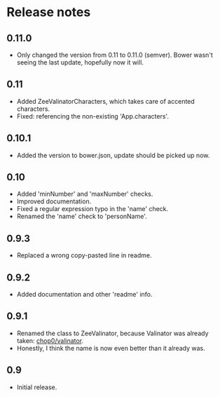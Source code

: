 # Release notes

## 0.11.0

* Only changed the version from 0.11 to 0.11.0 (semver). Bower wasn't seeing the last update, hopefully now it will.

## 0.11

* Added ZeeValinatorCharacters, which takes care of accented characters.
* Fixed: referencing the non-existing 'App.characters'.

## 0.10.1

* Added the version to bower.json, update should be picked up now.

## 0.10

* Added 'minNumber' and 'maxNumber' checks.
* Improved documentation.
* Fixed a regular expression typo in the 'name' check.
* Renamed the 'name' check to 'personName'.

## 0.9.3

* Replaced a wrong copy-pasted line in readme.

## 0.9.2

* Added documentation and other 'readme' info.

## 0.9.1

* Renamed the class to ZeeValinator, because Valinator was already taken: [chop0/valinator](https://github.com/chop0/valinator).
* Honestly, I think the name is now even better than it already was.

## 0.9

* Initial release.
